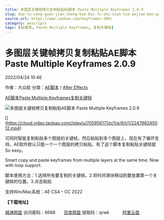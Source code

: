 ```yaml
---
title: 多图层关键帧拷贝复制粘贴AE脚本 Paste Multiple Keyframes 2.0.9
slug: duo-tu-ceng-guan-jian-zheng-kao-bei-fu-zhi-nian-tie-aejiao-ben-paste-multiple-keyframes-2-0-9
source_url: https://www.lookae.com/keyframes-209/
category: aescripts
tags: [AE脚本, Paste Multiple Keyframes, 复制关键帧]
---
```

# 多图层关键帧拷贝复制粘贴AE脚本 Paste Multiple Keyframes 2.0.9

2022/04/24 10:46

作者：大众脸
分类：[AE脚本](https://www.lookae.com/after-effects/aescripts/) / [After Effects](https://www.lookae.com/after-effects/)

[AE脚本](https://www.lookae.com/tag/ae%e8%84%9a%e6%9c%ac/)[Paste Multiple Keyframes](https://www.lookae.com/tag/paste-multiple-keyframes/)[复制关键帧](https://www.lookae.com/tag/%e5%a4%8d%e5%88%b6%e5%85%b3%e9%94%ae%e5%b8%a7/)

![多图层关键帧拷贝复制粘贴AE脚本 Paste Multiple Keyframes 2.0.9](https://www.lookae.com/wp-content/uploads/2019/04/Paste-Multiple-Keyframes-2.jpg "多图层关键帧拷贝复制粘贴AE脚本 Paste Multiple Keyframes 2.0.9-LookAE.com")

[﻿[﻿]("https://cloud.video.taobao.com//play/u/705956171/p/1/e/6/t/1/224798245012.mp4)](https://cloud.video.taobao.com//play/u/705956171/p/1/e/6/t/1/224798245012.mp4)

可同时智能复制粘贴多个图层的关键帧，然后粘贴到多个图层上，现在有了循环支持。AE软件默认只能一个一个图层的拷贝粘贴，有了这个脚本复制粘贴关键帧就 So easy。

Smart copy and paste keyframes from multiple layers at the same time. Now with loop support.

脚本使用方法：1.选择所有要复制的关键帧。2.将时间滑块移动到要放置第一个关键帧的位置。3.点击粘贴

支持Win/Mac系统：AE CS4 – CC 2022

**【下载地址】**

[城通网盘](https://url70.ctfile.com/f/2827370-573194482-949db6?p=4431) 访问密码：6688       [百度网盘](https://pan.baidu.com/s/1S7ni_kYYVRPlqoHxBAaHiQ?pwd=qrwk) 提取码：qrwk           [阿里云盘](https://www.aliyundrive.com/s/D3r8CGfLEDp)
